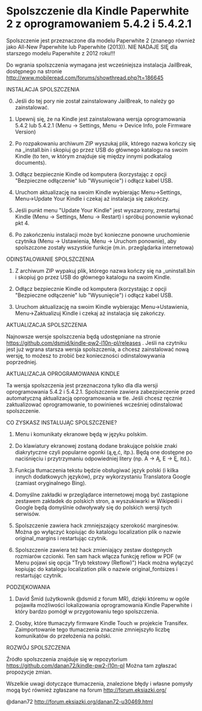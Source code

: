 Spolszczenie dla Kindle Paperwhite 2 z oprogramowaniem 5.4.2 i 5.4.2.1
======================================================================

Spolszczenie jest przeznaczone dla modelu Paperwhite 2 (znanego również jako 
All-New Paperwhite lub Paperwhite (2013)).
NIE NADAJE SIĘ dla starszego modelu Paperwhite z 2012 roku!!!

Do wgrania spolszczenia wymagana jest wcześniejsza instalacja JailBreak, 
dostępnego na stronie http://www.mobileread.com/forums/showthread.php?t=186645


INSTALACJA SPOLSZCZENIA

0) Jeśli do tej pory nie został zainstalowany JailBreak, to należy go zainstalować.

1) Upewnij się, że na Kindle jest zainstalowana wersja oprogramowania 5.4.2 lub 5.4.2.1
   (Menu -> Settings, Menu -> Device Info, pole Firmware Version)

2) Po rozpakowaniu archiwum ZIP wyszukaj plik, którego nazwa kończy się na _install.bin 
   i skopiuj go przez  USB do głównego katalogu na swoim Kindle 
   (to ten, w którym znajduje się między innymi podkatalog documents).

3) Odłącz bezpiecznie Kindle od komputera (korzystając z opcji "Bezpieczne odłączenie" 
   lub "Wysunięcie") i odłącz kabel USB.

4) Uruchom aktualizację na swoim Kindle wybierając Menu->Settings, Menu->Update Your Kindle 
   i czekaj aż instalacja się zakończy.

5) Jeśli punkt menu "Update Your Kindle" jest wyszarzony, zrestartuj Kindle 
   (Menu -> Settings, Menu -> Restart) i spróbuj ponownie wykonać pkt 4.

6) Po zakończeniu instalacji może być konieczne ponowne uruchomienie czytnika
   (Menu -> Ustawienia, Menu -> Uruchom ponownie), aby spolszczone zostały wszystkie 
   funkcje (m.in. przeglądarka internetowa)

ODINSTALOWANIE SPOLSZCZENIA

1) Z archiwum ZIP wypakuj plik, którego nazwa kończy się na _uninstall.bin 
   i skopiuj go przez  USB do głównego katalogu na swoim Kindle.

2) Odłącz bezpiecznie Kindle od komputera (korzystając z opcji "Bezpieczne odłączenie" 
   lub "Wysunięcie") i odłącz kabel USB.

3) Uruchom aktualizację na swoim Kindle wybierając Menu->Ustawienia, Menu->Zaktualizuj Kindle 
   i czekaj aż instalacja się zakończy.  


   
AKTUALIZACJA SPOLSZCZENIA 

Najnowsze wersje spolszczenia będą udostępniane na stronie 
https://github.com/dsmid/kindle-pw2-l10n-pl/releases .
Jeśli na czytniku jest już wgrana starsza wersja spolszczenia, a chcesz zainstalować nową
wersję, to możesz to zrobić bez konieczności odinstalowywania poprzedniej.

 
AKTUALIZACJA OPROGRAMOWANIA KINDLE

Ta wersja spolszczenia jest przeznaczona tylko dla dla wersji oprogramowania 5.4.2 i 5.4.2.1.
Spolszczenie zawiera zabezpieczenie przed automatyczną aktualizacją oprogramowania w tle.
Jeśli chcesz ręcznie zaktualizować oprogramowanie, to powinieneś wcześniej odinstalować
spolszczenie.
 

CO ZYSKASZ INSTALUJĄC SPOLSZCZENIE?
 
1) Menu i komunikaty ekranowe będą w języku polskim.

2) Do klawiatury ekranowej zostaną dodane brakujące polskie znaki diakrytyczne czyli 
   popularne ogonki (ą,ę,ć, itp.).  Będą one dostępne po naciśnięciu i przytrzymaniu
   odpowiedniej litery (np. A -> Ą, E -> Ę, itd.).
   
3) Funkcja tłumaczenia tekstu będzie obsługiwać język polski (i kilka innych dodatkowych języków),
   przy wykorzystaniu Translatora Google (zamiast oryginalnego Bing).
   
4) Domyślne zakładki w przeglądarce internetowej mogą być zastąpione zestawem zakładek do
   polskich stron, a wyszukiwarki w Wikipedii i Google będą domyślnie odwoływały się do 
   polskich wersji tych serwisów.
   
5) Spolszczenie zawiera hack zmniejszający szerokość marginesów. Można go wyłączyć kopiując
   do katalogu localization plik o nazwie original_margins i restartując czytnik.
   
6) Spolszczenie zawiera też hack zmieniający zestaw dostępnych rozmiarów czcionki. 
   Ten sam hack włącza funkcję reflow w PDF (w Menu pojawi się opcja "Tryb tekstowy (Reflow)")
   Hack można wyłączyć kopiując do katalogu localization plik o nazwie original_fontsizes 
   i restartując czytnik.

   
PODZIĘKOWANIA

1) David Šmíd (użytkownik @dsmid z forum MR), dzięki któremu w ogóle pojawiła możliwości lokalizowania
   oprogramowania Kindle Paperwhite i który bardzo pomógł w przygotowaniu tego spolszczenia.
   
2) Osoby, które tłumaczyły firmware Kindle Touch w projekcie Transifex. Zaimportowanie tego
   tłumaczenia znacznie zmniejszyło liczbę komunikatów do przełożenia na polski.
   
   
 ROZWÓJ SPOLSZCZENIA
 
 Źródło spolszczenia znajduje się w repozytorium https://github.com/danan72/kindle-pw2-l10n-pl
 Można tam zgłaszać propozycje zmian.
 
 Wszelkie uwagi dotyczące tłumaczenia, znalezione błędy i własne pomysły mogą być również zgłaszane 
 na forum http://forum.eksiazki.org/
 
 
 @danan72
 http://forum.eksiazki.org/danan72-u30469.html
 
